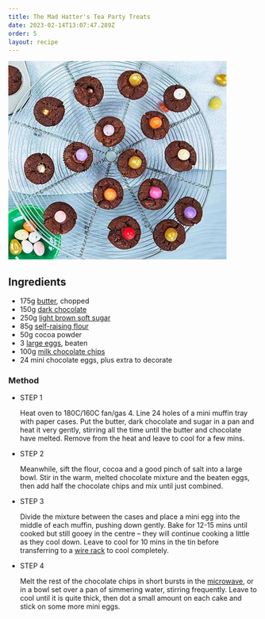 ```yaml
---
title: The Mad Hatter's Tea Party Treats
date: 2023-02-14T13:07:47.289Z
order: 5
layout: recipe
---
```

![](../uploads/easter-brownie-bites-.webp)

## Ingredients

* 175g [butter](https://www.bbcgoodfood.com/glossary/butter-glossary), chopped
* 150g [dark chocolate](https://www.bbcgoodfood.com/glossary/dark-chocolate-glossary)
* 250g [light brown soft sugar](https://www.bbcgoodfood.com/glossary/sugar-glossary)
* 85g [self-raising flour](https://www.bbcgoodfood.com/glossary/flour-glossary)
* 50g cocoa powder
* 3 [large eggs](https://www.bbcgoodfood.com/glossary/egg-glossary), beaten
* 100g [milk chocolate chips](https://www.bbcgoodfood.com/glossary/milk-chocolate-glossary)
* 24 mini chocolate eggs, plus extra to decorate

### Method

* STEP 1

  Heat oven to 180C/160C fan/gas 4. Line 24 holes of a mini muffin tray with paper cases. Put the butter, dark chocolate and sugar in a pan and heat it very gently, stirring all the time until the butter and chocolate have melted. Remove from the heat and leave to cool for a few mins.
* STEP 2

  Meanwhile, sift the flour, cocoa and a good pinch of salt into a large bowl. Stir in the warm, melted chocolate mixture and the beaten eggs, then add half the chocolate chips and mix until just combined. 
* STEP 3

  Divide the mixture between the cases and place a mini egg into the middle of each muffin, pushing down gently. Bake for 12-15 mins until cooked but still gooey in the centre – they will continue cooking a little as they cool down. Leave to cool for 10 mins in the tin before transferring to a [wire rack](https://www.bbcgoodfood.com/content/kimberley-wilsons-top-five-cooling-racks) to cool completely.
* STEP 4

  Melt the rest of the chocolate chips in short bursts in the [microwave](https://www.bbcgoodfood.com/review/best-microwaves-test), or in a bowl set over a pan of simmering water, stirring frequently. Leave to cool until it is quite thick, then dot a small amount on each cake and stick on some more mini eggs.